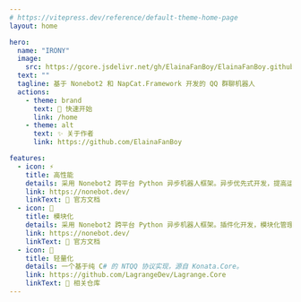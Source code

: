 ```yaml
---
# https://vitepress.dev/reference/default-theme-home-page
layout: home

hero:
  name: "IRONY"
  image:
    src: https://gcore.jsdelivr.net/gh/ElainaFanBoy/ElainaFanBoy.github.io/docs/cover.png
  text: ""
  tagline: 基于 Nonebot2 和 NapCat.Framework 开发的 QQ 群聊机器人
  actions:
    - theme: brand
      text: 🎉 快速开始
      link: /home
    - theme: alt
      text: ✨ 关于作者
      link: https://github.com/ElainaFanBoy

features:
  - icon: ⚡️
    title: 高性能
    details: 采用 Nonebot2 跨平台 Python 异步机器人框架。异步优先式开发，提高运行效率。
    link: https://nonebot.dev/
    linkText: 📝 官方文档
  - icon: 🔩
    title: 模块化
    details: 采用 Nonebot2 跨平台 Python 异步机器人框架。插件化开发，模块化管理。
    link: https://nonebot.dev/
    linkText: 📝 官方文档
  - icon: 🎈
    title: 轻量化
    details: 一个基于纯 C# 的 NTQQ 协议实现，源自 Konata.Core。
    link: https://github.com/LagrangeDev/Lagrange.Core
    linkText: 📝 相关仓库
---
```


